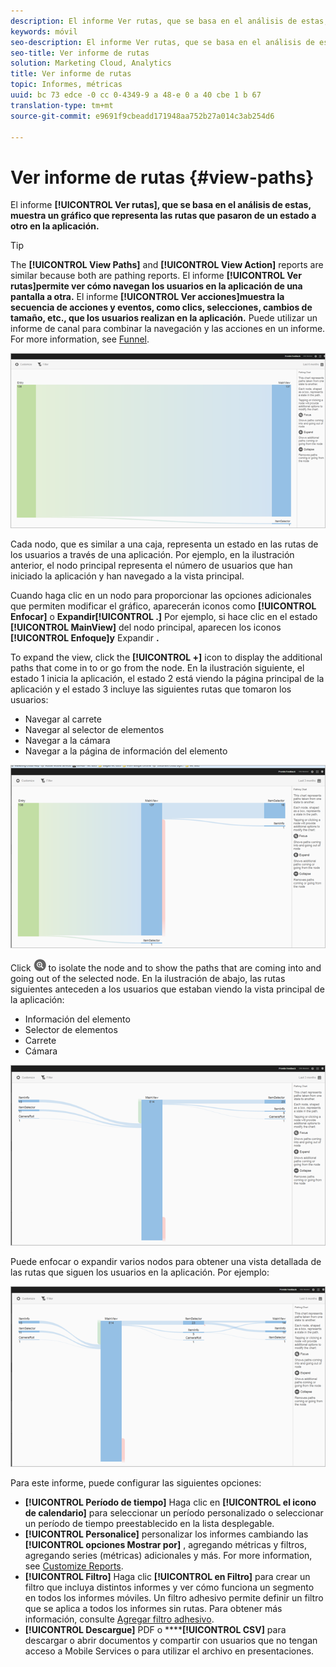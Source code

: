 ```yaml
---
description: El informe Ver rutas, que se basa en el análisis de estas, muestra un gráfico que representa las rutas que pasaron de un estado a otro en la aplicación.
keywords: móvil
seo-description: El informe Ver rutas, que se basa en el análisis de estas, muestra un gráfico que representa las rutas que pasaron de un estado a otro en la aplicación.
seo-title: Ver informe de rutas
solution: Marketing Cloud, Analytics
title: Ver informe de rutas
topic: Informes, métricas
uuid: bc 73 edce -0 cc 0-4349-9 a 48-e 0 a 40 cbe 1 b 67
translation-type: tm+mt
source-git-commit: e9691f9cbeadd171948aa752b27a014c3ab254d6

---
```



# Ver informe de rutas {#view-paths}

El informe **[!UICONTROL Ver rutas], que se basa en el análisis de estas, muestra un gráfico que representa las rutas que pasaron de un estado a otro en la aplicación.**

>[!TIP]
>
>The **[!UICONTROL View Paths]** and **[!UICONTROL View Action]** reports are similar because both are pathing reports. El informe **[!UICONTROL Ver rutas]permite ver cómo navegan los usuarios en la aplicación de una pantalla a otra.** El informe **[!UICONTROL Ver acciones]muestra la secuencia de acciones y eventos, como clics, selecciones, cambios de tamaño, etc., que los usuarios realizan en la aplicación.** Puede utilizar un informe de canal para combinar la navegación y las acciones en un informe. For more information, see [Funnel](/help/using/usage/reports-funnel.md).

![ver rutas](assets/view_paths.png)

Cada nodo, que es similar a una caja, representa un estado en las rutas de los usuarios a través de una aplicación. Por ejemplo, en la ilustración anterior, el nodo principal representa el número de usuarios que han iniciado la aplicación y han navegado a la vista principal.

Cuando haga clic en un nodo para proporcionar las opciones adicionales que permiten modificar el gráfico, aparecerán iconos como **[!UICONTROL Enfocar]** o **Expandir[!UICONTROL .]** Por ejemplo, si hace clic en el estado **[!UICONTROL MainView]** del nodo principal, aparecen los iconos **[!UICONTROL Enfoque]y** Expandir **.**

To expand the view, click the **[!UICONTROL +]** icon to display the additional paths that come in to or go from the node. En la ilustración siguiente, el estado 1 inicia la aplicación, el estado 2 está viendo la página principal de la aplicación y el estado 3 incluye las siguientes rutas que tomaron los usuarios:

* Navegar al carrete
* Navegar al selector de elementos
* Navegar a la cámara
* Navegar a la página de información del elemento

![](assets/view_paths_expand.png)

Click ![focus icon](assets/icon_focus.png) to isolate the node and to show the paths that are coming into and going out of the selected node. En la ilustración de abajo, las rutas siguientes anteceden a los usuarios que estaban viendo la vista principal de la aplicación:

* Información del elemento
* Selector de elementos
* Carrete
* Cámara

![enfoque de ruta de visualización](assets/view_paths_focus.png)

Puede enfocar o expandir varios nodos para obtener una vista detallada de las rutas que siguen los usuarios en la aplicación. Por ejemplo:

![ver ruta múltiple](assets/view_paths_mult.png)

Para este informe, puede configurar las siguientes opciones:

* **[!UICONTROL Período de tiempo]** Haga clic en **[!UICONTROL el icono de calendario]** para seleccionar un período personalizado o seleccionar un período de tiempo preestablecido en la lista desplegable.
* **[!UICONTROL Personalice]**
personalizar los informes cambiando las **[!UICONTROL opciones Mostrar por]** , agregando métricas y filtros, agregando series (métricas) adicionales y más. For more information, see [Customize Reports](/help/using/usage/reports-customize/reports-customize.md).
* **[!UICONTROL Filtro]**
Haga clic **[!UICONTROL en Filtro]** para crear un filtro que incluya distintos informes y ver cómo funciona un segmento en todos los informes móviles. Un filtro adhesivo permite definir un filtro que se aplica a todos los informes sin rutas. Para obtener más información, consulte [Agregar filtro adhesivo](/help/using/usage/reports-customize/t-sticky-filter.md).
* **[!UICONTROL Descargue]**
PDF o ******[!UICONTROL CSV]** para descargar o abrir documentos y compartir con usuarios que no tengan acceso a Mobile Services o para utilizar el archivo en presentaciones.
